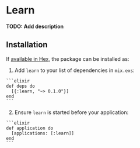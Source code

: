 # Learn

**TODO: Add description**

## Installation

If [available in Hex](https://hex.pm/docs/publish), the package can be installed as:

  1. Add `learn` to your list of dependencies in `mix.exs`:

    ```elixir
    def deps do
      [{:learn, "~> 0.1.0"}]
    end
    ```

  2. Ensure `learn` is started before your application:

    ```elixir
    def application do
      [applications: [:learn]]
    end
    ```

